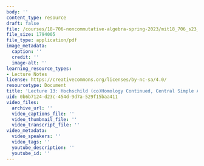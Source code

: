 ```yaml
---
body: ''
content_type: resource
draft: false
file: /courses/18-706-noncommutative-algebra-spring-2023/mit18_706_s23_lec13.pdf
file_size: 1794005
file_type: application/pdf
image_metadata:
  caption: ''
  credit: ''
  image-alt: ''
learning_resource_types:
- Lecture Notes
license: https://creativecommons.org/licenses/by-nc-sa/4.0/
resourcetype: Document
title: 'Lecture 13: Hochschild (co)Homology Continued, Central Simple Algebras'
uid: 0b6b7124-d23c-454d-9d7a-529f15baa411
video_files:
  archive_url: ''
  video_captions_file: ''
  video_thumbnail_file: ''
  video_transcript_file: ''
video_metadata:
  video_speakers: ''
  video_tags: ''
  youtube_description: ''
  youtube_id: ''
---
```

